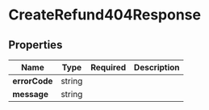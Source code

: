 # CreateRefund404Response



## Properties

Name | Type | Required | Description
------------ | ------------- | ------------- | -------------
**errorCode** | string |  | 
**message** | string |  | 



